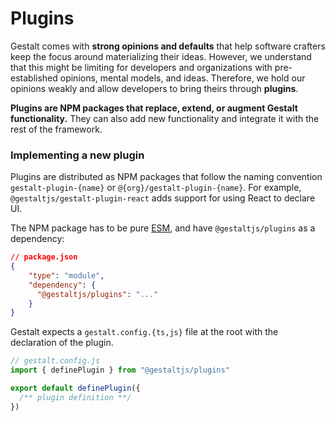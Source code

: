 # Plugins

Gestalt comes with **strong opinions and defaults** that help software crafters keep the focus around materializing their ideas.
However, we understand that this might be limiting for developers and organizations with pre-established opinions, mental models, and ideas.
Therefore,
we hold our opinions weakly and allow developers to bring theirs through **plugins**.

**Plugins are NPM packages that replace, extend, or augment Gestalt functionality.**
They can also add new functionality and integrate it with the rest of the framework.

### Implementing a new plugin

Plugins are distributed as NPM packages that follow the naming convention `gestalt-plugin-{name}` or `@{org}/gestalt-plugin-{name}`.
For example, `@gestaltjs/gestalt-plugin-react` adds support for using React to declare UI.

The NPM package has to be pure [ESM](https://developer.mozilla.org/en-US/docs/Web/JavaScript/Guide/Modules),
and have `@gestaltjs/plugins` as a dependency:

```json
// package.json
{
    "type": "module",
    "dependency": {
      "@gestaltjs/plugins": "..."
    }
}
```

Gestalt expects a `gestalt.config.{ts,js}` file at the root with the declaration of the plugin.

```ts
// gestalt.config.js
import { definePlugin } from "@gestaltjs/plugins"

export default definePlugin({
  /** plugin definition **/
})
```
